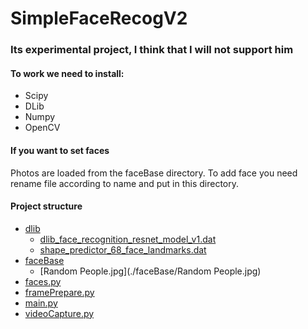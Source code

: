 # SimpleFaceRecogV2

### Its experimental project, I think that I will not support him

#### To work we need to install:
* Scipy
* DLib
* Numpy
* OpenCV
#### If you want to set faces
Photos are loaded from the faceBase directory. To add face you need rename file according to name and put in this directory.

#### Project structure
* [dlib](./dlib)
    * [dlib_face_recognition_resnet_model_v1.dat](./dlib/dlib_face_recognition_resnet_model_v1.dat)
    * [shape_predictor_68_face_landmarks.dat](./dlib/shape_predictor_68_face_landmarks.dat)
* [faceBase](./faceBase)
    * [Random People.jpg](./faceBase/Random People.jpg)
* [faces.py](./ffaces.py)
* [framePrepare.py](./framePrepare.py)
* [main.py](./main.py)
* [videoCapture.py](./videoCapture.py)
